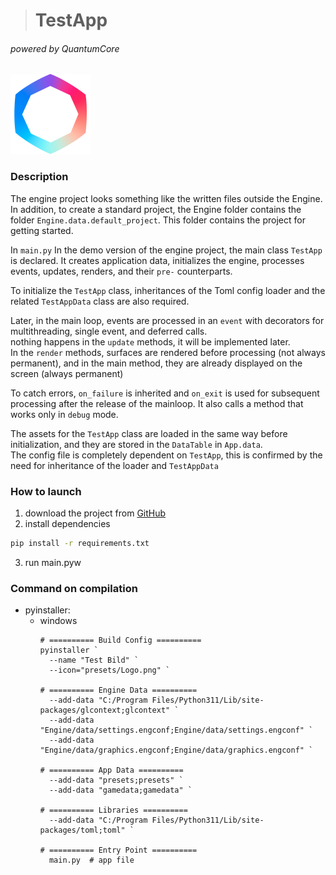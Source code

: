 > # TestApp

###### powered by QuantumCore

<img alt="icon" height="128" src="presets/Logo.png" width="128"/>

### Description
The engine project looks something like the written files outside the Engine.\
In addition, to create a standard project, the Engine folder contains the folder `Engine.data.default_project`. 
This folder contains the project for getting started.

In `main.py` In the demo version of the engine project, the main class `TestApp` is declared. 
It creates application data, initializes the engine, processes events, updates, renders, and their `pre-` counterparts.

To initialize the `TestApp` class, inheritances of the Toml config loader and the related `TestAppData` class are also required.

Later, in the main loop, events are processed in an `event` with decorators for multithreading, single event, and deferred calls.\
nothing happens in the `update` methods, it will be implemented later.\
In the `render` methods, surfaces are rendered before processing (not always permanent), and in the main method, they are already displayed on the screen (always permanent)

To catch errors, `on_failure` is inherited and `on_exit` is used for subsequent processing after the release of the mainloop.
It also calls a method that works only in `debug` mode.

The assets for the `TestApp` class are loaded in the same way before initialization, and they are stored in the `DataTable` in `App.data`.\
The config file is completely dependent on `TestApp`, this is confirmed by the need for inheritance of the loader and `TestAppData`


### How to launch
1) download the project from [GitHub](https://github.com/MarcT1me/PyQCv2.git )
2) install dependencies
  ```bash
  pip install -r requirements.txt
  ```
3) run main.pyw


### Command on compilation
* pyinstaller:
  * windows
    ```shell
    # ========== Build Config ==========
    pyinstaller `
      --name "Test Bild" `
      --icon="presets/Logo.png" `
    
    # ========== Engine Data ==========
      --add-data "C:/Program Files/Python311/Lib/site-packages/glcontext;glcontext" `
      --add-data "Engine/data/settings.engconf;Engine/data/settings.engconf" `
      --add-data "Engine/data/graphics.engconf;Engine/data/graphics.engconf" `
    
    # ========== App Data ==========
      --add-data "presets;presets" `
      --add-data "gamedata;gamedata" `
    
    # ========== Libraries ==========
      --add-data "C:/Program Files/Python311/Lib/site-packages/toml;toml" `
    
    # ========== Entry Point ==========
      main.py  # app file
    ```